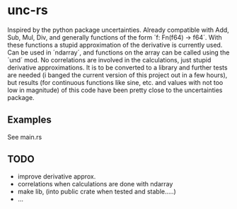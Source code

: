 # unc-rs
Inspired by the python package uncertainties.
Already compatible with Add, Sub, Mul, Div, and generally functions of the form ´f: Fn(f64) -> f64´. With these functions a stupid approximation of the derivative is currently used. Can be used in ´ndarray´, and functions on the array can be called using the ´und´ mod. No correlations are involved in the calculations, just stupid derivative approximations. It is to be converted to a library and further tests are needed (i banged the current version of this project out in a few hours), but results (for continuous functions like sine, etc. and values with not too low in magnitude) of this code have been pretty close to the uncertainties package.

## Examples
See main.rs

## TODO
- improve derivative approx.
- correlations when calculations are done with ndarray
- make lib, (into public crate when tested and stable.....)
- ...